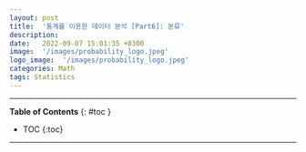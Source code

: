 ```yaml
---
layout: post
title:  '통계를 이용한 데이터 분석 [Part6]: 분류'
description: 
date:   2022-09-07 15:01:35 +0300
image:  '/images/probability_logo.jpeg'
logo_image:  '/images/probability_logo.jpeg'
categories: Math
tags: Statistics
---
```

---

**Table of Contents**
{: #toc }
*  TOC
{:toc}

---

